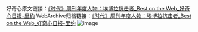 好奇心原文链接：[《时代》周刊年度人物：埃博拉抗击者_Best on the Web_好奇心日报-里约](https://www.qdaily.com/articles/4299.html)
WebArchive归档链接：[《时代》周刊年度人物：埃博拉抗击者_Best on the Web_好奇心日报-里约](http://web.archive.org/web/20190623154113/https://www.qdaily.com/articles/4299.html)
![image](http://ww3.sinaimg.cn/large/007d5XDpgy1g3vf2ze6k2j30u017h171)